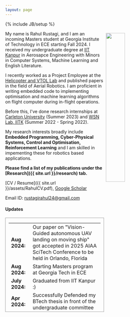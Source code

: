```yaml
---
layout: page
---
```

{% include JB/setup %}

<img style="float: right; width: 35%; padding: 6px;" src=" {{ site.url }}/assets/PROFILE.png">

My name is Rahul Rustagi, and I am an incoming Masters student at Georgia Institute of Technology in ECE starting Fall 2024. I received my undergraduate degree at [IIT Kanpur](http://iitk.ac.in) in Aerosapce Engineering with Minors in Computer Systems, Machine Learning and English Literature. 

I recently worked as a Project Employee at the [Helicopter and VTOL Lab](https://home.iitk.ac.in/~abhish/) and published papers in the field of Aerial Robotics. I am proficient in writing embedded code to implementing optimisation and machine learning algorithms on flight computer during in-flight operations. 

Before this, I've done research internships at [Carleton University](https://carleton.ca/) (Summer 2023) and [WSN Lab, IITK](https://wsn.rajeshmhegde.com/) (Summer 2022 - Spring 2022).

My research interests broadly include **Embedded Programming, Cyber-Physical Systems, Control and Optimisation, Reinforcement Learning** and I am skilled in impementing these for robotics based applications.

**Please find a list of my publications under the [Research]({{ site.url }}/research) tab.**
<!-- I also [blog]({{ site.url }}/archive) every now and then compiling my personal experiences. -->

[CV / Resume]({{ site.url }}/assets/RahulCV.pdf), [Google Scholar](https://scholar.google.com/citations?user=5KYg7IgAAAAJ&hl=en)
<!-- [Semantic Scholar](https://www.semanticscholar.org/author/Kalpesh-Krishna/26161085)   -->
Email ID: [rustagirahul24@gmail.com](mailto:rustagirahul24@gmail.com)  

#### Updates

<div style="height:300px;overflow:auto; border:1px solid #999; padding-left: 0.7em; padding-right: 0.7em">
<table>
<col width="100px">
<col width="650px">

  <tr><td><b>Aug 2024:</b></td><td>Our paper on "Vision-Guided autonomous UAV landing on moving ship" got accepted in 2025 AIAA SciTech Conference to be held in Orlando, Florida</td></tr>
  <tr><td><b>Aug 2024:</b></td><td>Starting Masters program at Georgia Tech in ECE</td></tr>
  <tr><td><b>July 2024:</b></td><td>Graduated from IIT Kanpur :)</td></tr>
  <tr><td><b>Apr 2024:</b></td><td>Successfully Defended my BTech thesis in front of the undergraduate committee</td></tr>
  <tr><td><b>Nov 2023:</b></td><td>Joined the Helicopter and VTOL Laboratory at IIT Kanpur to work under guidance of <a href="https://home.iitk.ac.in/~abhish/">Dr. Abhishek</a></td></tr>
  <tr><td><b>Feb 2024:</b></td><td>our <a href="https://ieeexplore.ieee.org/abstract/document/10445698">paper</a> on extending previous work to mobile IoT networks with a multi-objective data offloading and charging function got accepted to IEEE Transactions on Circuits and Systems II: Express Briefs</td></tr>
  <tr><td><b>Aug 2023:</b></td><td>our <a href="https://ieeexplore.ieee.org/abstract/document/10152078/">paper</a> on employing novel deep reinforcement learning algorithms for time-effecient energy transmitting scheduling in low-powered IoT networks got accepted at the 2022 IEEE World Forum on Internet of Things (WF-IoT)</td></tr>
  <tr><td><b>May 2023:</b></td><td>Joined the WSN and IoT Laboratory at IIT Kanpur to work under guidance of <a href="https://rajeshmhegde.com/">Dr. Rajesh Hegde</a></td></tr>

